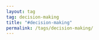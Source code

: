 ```yaml
---
layout: tag
tag: decision-making
title: "#decision-making"
permalink: /tags/decision-making/
---
```

